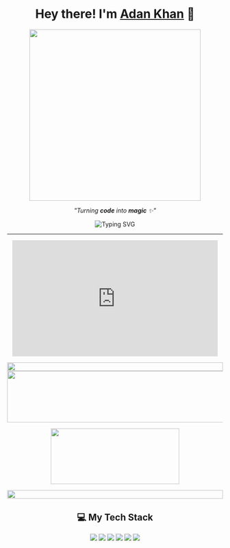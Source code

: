<h1 align="center">Hey there! I'm <a href="https://github.com/AdanKhan22">Adan Khan</a> 👋</h1>

<p align="center">
  <img src="https://user-images.githubusercontent.com/67393540/126874650-0a0a8cb4-bf3e-4632-9efb-885d9e730eee.gif" width="400px">
</p>

<p align="center">
  <i>"Turning <b>code</b> into <b>magic</b> ✨"</i>
</p>

<p align="center">
  <img src="https://readme-typing-svg.herokuapp.com?font=Fira+Code&size=22&color=04D361&center=true&vCenter=true&width=440&height=45&lines=Full+Stack+Developer;Open+Source+Enthusiast;Lifelong+Learner;Tech+Lover+%E2%9C%A8;Ready+to+collaborate!" alt="Typing SVG">
</p>

---

<!--🖼️SHREK-->
<p align="center">
<iframe src="https://giphy.com/embed/eCttnfY9BNeHS" width="480" height="271" style="" frameBorder="0" class="giphy-embed" allowFullScreen></iframe><p><a href="https://giphy.com/gifs/shrek-eCttnfY9BNeHS"></a></p>

<!--📏LINE-->
<img src="https://i.imgur.com/dBaSKWF.gif" height="20" width="100%">

<!--🖼️ILOVEOPENSOURCE-->
<img src="https://i.imgur.com/AZa5yxa.png" height="120" width="600">

<!--🎵SPOTIFY / 🌐WEBSITE: https://github.com/kittinan/spotify-github-profile -->
<p align="center">
<a href="https://www.youtube.com/watch?v=vdB-8eLEW8g"><img src="https://raw.githubusercontent.com/trinib/spotify-github-profile/master/img/default.svg" height="130" width="300"></a>

<!--📏LINE-->
<p align="center">
<img src="https://i.imgur.com/dBaSKWF.gif" height="20" width="100%">

<h2 align="center">💻 My Tech Stack</h2> <p align="center"> <img src="https://img.shields.io/badge/-HTML5-E34F26?style=flat-square&logo=html5&logoColor=white" /> <img src="https://img.shields.io/badge/-CSS3-1572B6?style=flat-square&logo=css3" /> <img src="https://img.shields.io/badge/-JavaScript-F7DF1E?style=flat-square&logo=javascript&logoColor=black" /> <img src="https://img.shields.io/badge/-React-61DAFB?style=flat-square&logo=react&logoColor=black" /> <img src="https://img.shields.io/badge/-Node.js-339933?style=flat-square&logo=node.js&logoColor=white" /> <img src="https://img.shields.io/badge/-Git-F05032?style=flat-square&logo=git&logoColor=white" /> </p>
